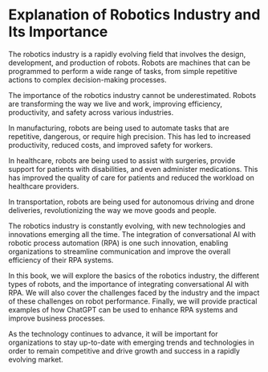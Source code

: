 Explanation of Robotics Industry and Its Importance
=================================================================

The robotics industry is a rapidly evolving field that involves the design, development, and production of robots. Robots are machines that can be programmed to perform a wide range of tasks, from simple repetitive actions to complex decision-making processes.

The importance of the robotics industry cannot be underestimated. Robots are transforming the way we live and work, improving efficiency, productivity, and safety across various industries.

In manufacturing, robots are being used to automate tasks that are repetitive, dangerous, or require high precision. This has led to increased productivity, reduced costs, and improved safety for workers.

In healthcare, robots are being used to assist with surgeries, provide support for patients with disabilities, and even administer medications. This has improved the quality of care for patients and reduced the workload on healthcare providers.

In transportation, robots are being used for autonomous driving and drone deliveries, revolutionizing the way we move goods and people.

The robotics industry is constantly evolving, with new technologies and innovations emerging all the time. The integration of conversational AI with robotic process automation (RPA) is one such innovation, enabling organizations to streamline communication and improve the overall efficiency of their RPA systems.

In this book, we will explore the basics of the robotics industry, the different types of robots, and the importance of integrating conversational AI with RPA. We will also cover the challenges faced by the industry and the impact of these challenges on robot performance. Finally, we will provide practical examples of how ChatGPT can be used to enhance RPA systems and improve business processes.

As the technology continues to advance, it will be important for organizations to stay up-to-date with emerging trends and technologies in order to remain competitive and drive growth and success in a rapidly evolving market.
